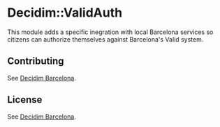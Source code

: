 # Decidim::ValidAuth

This module adds a specific inegration with local Barcelona services so citizens can authorize themselves against Barcelona's Valid system.

## Contributing
See [Decidim
Barcelona](https://github.com/AjuntamentdeBarcelona/decidim-barcelona).

## License
See [Decidim
Barcelona](https://github.com/AjuntamentdeBarcelona/decidim-barcelona).

